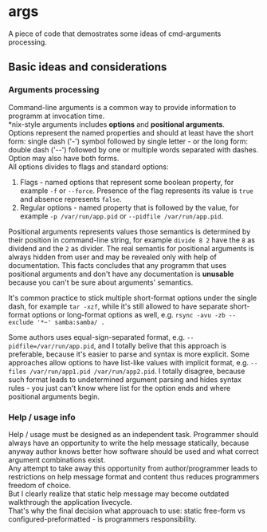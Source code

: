 # args
A piece of code that demostrates some ideas of cmd-arguments processing.

## Basic ideas and considerations
### Arguments processing
Command-line arguments is a common way to provide information to programm at invocation time.  
\*nix-style arguments includes **options** and **positional arguments**.  
Options represent the named properties and should at least have the short form: single dash ('-') symbol followed by single letter - or the long form: double dash ('--') followed by one or multiple words separated with dashes. Option may also have both forms.  
All options divides to flags and standard options:
1. Flags - named options that represent some boolean property, for example `-f` or `--force`. Presence of the flag represents its value is `true` and absence represents `false`.  
2. Regular options - named property that is followed by the value, for example `-p /var/run/app.pid` or `--pidfile /var/run/app.pid`.  

Positional arguments represents values those semantics is determined by their position in command-line string, for example `divide 8 2` have the `8` as dividend and the `2` as divider. The real semantis for positional arguments is always hidden from user and may be revealed only with help of documentation. This facts concludes that any programm that uses positional arguments and don't have any documentation is **unusable** because you can't be sure about arguments' semantics.  

It's common practice to stick multiple short-format options under the single dash, for example `tar -xzf`, while it's still allowed to have separate short-format options or long-format options as well, e.g. `rsync -avu -zb --exclude '*~' samba:samba/ .`  

Some authors uses equal-sign-separated format, e.g. `--pidfile=/var/run/app.pid`, and I totally belive that this approach is preferable, because it's easier to parse and syntax is more explicit. 
Some approaches allow options to have list-like values with implicit format, e.g. `--files /var/run/app1.pid /var/run/app2.pid`. I totally disagree, because such format leads to undetermined argument parsing and hides syntax rules - you just can't know where list for the option ends and where positional arguments begin.

### Help / usage info
Help / usage must be designed as an independent task. Programmer should always have an opportunity to write the help message statically, because anyway author knows better how software should be used and what correct argument combinations exist.  
Any attempt to take away this opportunity from author/programmer leads to restrictions on help message format and content thus reduces programmers freedom of choice.  
But I clearly realize that static help message may become outdated walkthrough the application livecycle.  
That's why the final decision what approuach to use: static free-form vs configured-preformatted - is programmers responsibility.
